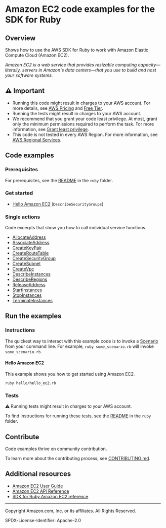 # Amazon EC2 code examples for the SDK for Ruby

## Overview

Shows how to use the AWS SDK for Ruby to work with Amazon Elastic Compute Cloud (Amazon EC2).

<!--custom.overview.start-->
<!--custom.overview.end-->

_Amazon EC2 is a web service that provides resizable computing capacity—literally, servers in Amazon's data centers—that you use to build and host your software systems._

## ⚠ Important

* Running this code might result in charges to your AWS account. For more details, see [AWS Pricing](https://aws.amazon.com/pricing/) and [Free Tier](https://aws.amazon.com/free/).
* Running the tests might result in charges to your AWS account.
* We recommend that you grant your code least privilege. At most, grant only the minimum permissions required to perform the task. For more information, see [Grant least privilege](https://docs.aws.amazon.com/IAM/latest/UserGuide/best-practices.html#grant-least-privilege).
* This code is not tested in every AWS Region. For more information, see [AWS Regional Services](https://aws.amazon.com/about-aws/global-infrastructure/regional-product-services).

<!--custom.important.start-->
<!--custom.important.end-->

## Code examples

### Prerequisites

For prerequisites, see the [README](../../README.md#Prerequisites) in the `ruby` folder.


<!--custom.prerequisites.start-->
<!--custom.prerequisites.end-->

### Get started

- [Hello Amazon EC2](hello/hello_ec2.rb#L4) (`DescribeSecurityGroups`)


### Single actions

Code excerpts that show you how to call individual service functions.

- [AllocateAddress](ec2-ruby-example-elastic-ips.rb#L46)
- [AssociateAddress](ec2-ruby-example-elastic-ips.rb#L62)
- [CreateKeyPair](ec2-ruby-example-key-pairs.rb#L10)
- [CreateRouteTable](ec2-ruby-example-create-route-table.rb#L9)
- [CreateSecurityGroup](ec2-ruby-example-security-group.rb#L10)
- [CreateSubnet](ec2-ruby-example-create-subnet.rb#L10)
- [CreateVpc](ec2-ruby-example-create-vpc.rb#L8)
- [DescribeInstances](ec2-ruby-example-get-all-instance-info.rb#L9)
- [DescribeRegions](ec2-ruby-example-regions-availability-zones.rb#L9)
- [ReleaseAddress](ec2-ruby-example-elastic-ips.rb#L136)
- [StartInstances](ec2-ruby-example-start-instance-i-123abc.rb#L9)
- [StopInstances](ec2-ruby-example-stop-instance-i-123abc.rb#L8)
- [TerminateInstances](ec2-ruby-example-terminate-instance-i-123abc.rb#L12)


<!--custom.examples.start-->
<!--custom.examples.end-->

## Run the examples

### Instructions


<!--custom.instructions.start-->
The quickest way to interact with this example code is to invoke a [Scenario](#Scenarios) from your command line. For example, `ruby some_scenario.rb` will invoke `some_scenario.rb`.

<!--custom.instructions.end-->

#### Hello Amazon EC2

This example shows you how to get started using Amazon EC2.

```
ruby hello/hello_ec2.rb
```


### Tests

⚠ Running tests might result in charges to your AWS account.


To find instructions for running these tests, see the [README](../../README.md#Tests)
in the `ruby` folder.



<!--custom.tests.start-->

## Contribute
Code examples thrive on community contribution.

To learn more about the contributing process, see [CONTRIBUTING.md](../../../CONTRIBUTING.md).
<!--custom.tests.end-->

## Additional resources

- [Amazon EC2 User Guide](https://docs.aws.amazon.com/AWSEC2/latest/UserGuide/concepts.html)
- [Amazon EC2 API Reference](https://docs.aws.amazon.com/AWSEC2/latest/APIReference/Welcome.html)
- [SDK for Ruby Amazon EC2 reference](https://docs.aws.amazon.com/sdk-for-ruby/v3/api/Aws/Ec2.html)

<!--custom.resources.start-->
<!--custom.resources.end-->

---

Copyright Amazon.com, Inc. or its affiliates. All Rights Reserved.

SPDX-License-Identifier: Apache-2.0